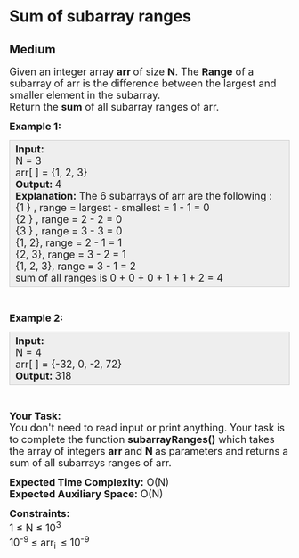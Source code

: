 # Sum of subarray ranges
## Medium
<div class="problems_problem_content__Xm_eO"><p><span style="font-size:18px">Given an integer array <strong>a</strong><strong>rr&nbsp;</strong>of size <strong>N</strong>.&nbsp;The <strong>Range</strong> of a subarray of arr is the difference between the largest and smaller element in the subarray.&nbsp;&nbsp;<br>
Return the <strong>sum</strong> of all subarray ranges of arr.</span></p>

<p><span style="font-size:18px"><strong>Example 1:</strong></span></p>

<div style="background: rgb(238, 238, 238); border: 1px solid rgb(204, 204, 204); padding: 5px 10px; --darkreader-inline-bgimage: initial; --darkreader-inline-bgcolor:#222426; --darkreader-inline-border-top:#3e4446; --darkreader-inline-border-right:#3e4446; --darkreader-inline-border-bottom:#3e4446; --darkreader-inline-border-left:#3e4446;"><span style="font-size:18px"><strong>Input:</strong><br>
N = 3<br>
arr[ ] = {1, 2, 3}<br>
<strong>Output:&nbsp;</strong>4<br>
<strong>Explanation:</strong>&nbsp;The 6 subarrays of arr are the following :<br>
{1 } , range = largest - smallest = 1 - 1 = 0&nbsp;<br>
{2 } , range = 2 - 2 = 0<br>
{3&nbsp;} , range = 3&nbsp;- 3&nbsp;= 0<br>
{1, 2}, range = 2&nbsp;- 1 = 1<br>
{2, 3}, range = 3 - 2&nbsp;= 1<br>
{1, 2, 3}, range = 3&nbsp;- 1 = 2<br>
sum of all ranges is 0 + 0 + 0 + 1 + 1&nbsp;+ 2 = 4</span></div>

<p>&nbsp;</p>

<p><span style="font-size:18px"><strong>Example 2:</strong></span></p>

<div style="background: rgb(238, 238, 238); border: 1px solid rgb(204, 204, 204); padding: 5px 10px; --darkreader-inline-bgimage: initial; --darkreader-inline-bgcolor:#222426; --darkreader-inline-border-top:#3e4446; --darkreader-inline-border-right:#3e4446; --darkreader-inline-border-bottom:#3e4446; --darkreader-inline-border-left:#3e4446;"><span style="font-size:18px"><strong>Input:</strong><br>
N = 4<br>
arr[ ] = {-32, 0, -2, 72}<br>
<strong>Output:&nbsp;</strong>318</span></div>

<p>&nbsp;</p>

<p><span style="font-size:18px"><strong>Your Task:</strong><br>
You don't need to read input or print anything. Your task is to complete the function <strong>subarrayRanges()</strong>&nbsp;which takes the&nbsp;array of&nbsp;integers&nbsp;<strong>arr </strong>and <strong>N&nbsp;</strong>as parameters and returns a sum of&nbsp;all subarrays ranges of arr.</span></p>

<p><span style="font-size:18px"><strong>Expected Time Complexity:</strong>&nbsp;O(N)<br>
<strong>Expected Auxiliary Space:</strong>&nbsp;O(N)</span></p>

<p><span style="font-size:18px"><strong>Constraints:</strong><br>
1 ≤ N ≤ 10<sup>3</sup><br>
10<sup>-9&nbsp;</sup>≤ arr<sub>i&nbsp; </sub>≤ 10<sup>-9</sup></span></p>
</div>